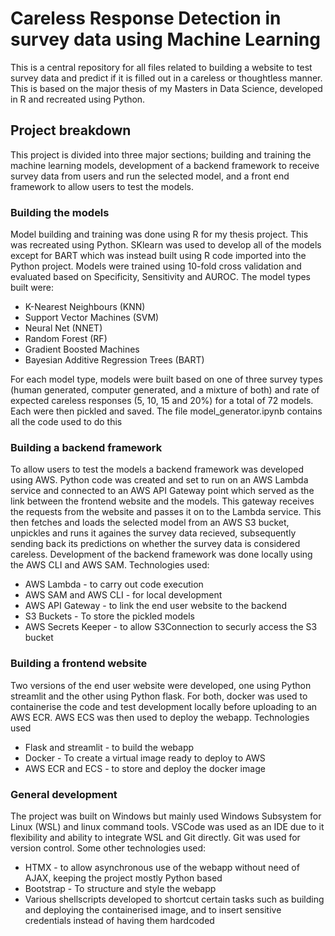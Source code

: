 # Careless Response Detection in survey data using Machine Learning

This is a central repository for all files related to building a website to test survey data and 
predict if it is filled out in a careless or thoughtless manner. This is based on the major thesis of my
Masters in Data Science, developed in R and recreated using Python.

## Project breakdown

This project is divided into three major sections; building and training the machine learning models, development of a 
backend framework to receive survey data from users and run the selected model, and a front end framework to allow
users to test the models.

### Building the models

Model building and training was done using R for my thesis project. This was recreated using Python. SKlearn was
used to develop all of the models except for BART which was instead built using R code imported into the Python 
project. Models were trained using 10-fold cross validation and evaluated based on Specificity, Sensitivity and AUROC.
The model types built were:

* K-Nearest Neighbours (KNN)
* Support Vector Machines (SVM)
* Neural Net (NNET)
* Random Forest (RF)
* Gradient Boosted Machines
* Bayesian Additive Regression Trees (BART)

For each model type, models were built based on one of three survey types (human generated, computer generated, and a mixture of both) and rate of expected careless responses (5, 10, 15 and 20%) for a total of 72 models. Each were
then pickled and saved. The file model_generator.ipynb contains all the code used to do this

### Building a backend framework

To allow users to test the models a backend framework was developed using AWS. Python code was created and set to run 
on an AWS Lambda service and connected to an AWS API Gateway point which served as the link between the frontend website and the models. This gateway receives the requests from the website and passes it on to the Lambda service. This then fetches and loads the selected model from an AWS S3 bucket, unpickles and runs it againes the survey data recieved, 
subsequently sending back its predictions on whether the survey data is considered careless. Development of the backend framework was done locally using the AWS CLI and AWS SAM.
Technologies used:

* AWS Lambda - to carry out code execution
* AWS SAM and AWS CLI - for local development
* AWS API Gateway - to link the end user website to the backend 
* S3 Buckets - To store the pickled models
* AWS Secrets Keeper - to allow S3Connection to securly access the S3 bucket

### Building a frontend website

Two versions of the end user website were developed, one using Python streamlit and the other using Python flask.
For both, docker was used to containerise the code and test development locally before uploading to an AWS ECR. 
AWS ECS was then used to deploy the webapp.
Technologies used

* Flask and streamlit - to build the webapp
* Docker - To create a virtual image ready to deploy to AWS
* AWS ECR and ECS - to store and deploy the docker image

### General development

The project was built on Windows but mainly used Windows Subsystem for Linux (WSL) and linux command tools. VSCode was used as an IDE due to it flexibility and ability to integrate WSL and Git directly. Git was used for version control.
Some other technologies used:

* HTMX - to allow asynchronous use of the webapp without need of AJAX, keeping the project mostly Python based
* Bootstrap - To structure and style the webapp
* Various shellscripts developed to shortcut certain tasks such as building and deploying the containerised image, and to insert sensitive credentials instead of having them hardcoded



